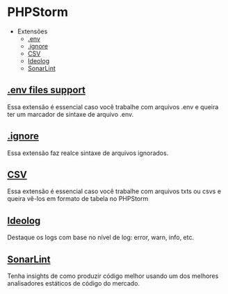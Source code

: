 # PHPStorm

- Extensões
  - [.env](https://github.com/acaverna/Extensoes-Maneiras-Para-Sua-IDE/blob/master/phpstorm.md#.env)
  - [.ignore](https://github.com/acaverna/Extensoes-Maneiras-Para-Sua-IDE/blob/master/phpstorm.md#.ignore)
  - [CSV](https://github.com/acaverna/Extensoes-Maneiras-Para-Sua-IDE/blob/master/phpstorm.md#CSV)
  - [Ideolog](https://github.com/acaverna/Extensoes-Maneiras-Para-Sua-IDE/blob/master/phpstorm.md#Ideolog)
  - [SonarLint](https://github.com/acaverna/Extensoes-Maneiras-Para-Sua-IDE/blob/master/phpstorm.md#SonarLint)

## [.env files support](https://plugins.jetbrains.com/plugin/9525--env-files-support)

Essa extensão é essencial caso você trabalhe com arquivos .env e queira ter um marcador de sintaxe de arquivo .env.

## [.ignore](https://plugins.jetbrains.com/plugin/7495--ignore)

Essa extensão faz realce sintaxe de arquivos ignorados.

## [CSV](https://plugins.jetbrains.com/plugin/10037-csv)

Essa extensão é essencial caso você trabalhe com arquivos txts ou csvs e queira vê-los em formato de tabela no PHPStorm

## [Ideolog](https://plugins.jetbrains.com/plugin/9746-ideolog)

Destaque os logs com base no nível de log: error, warn, info, etc.

## [SonarLint](https://plugins.jetbrains.com/plugin/7973-sonarlint)

Tenha insights de como produzir código melhor usando um dos melhores analisadores estáticos de código do mercado.

